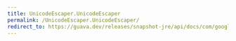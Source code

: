 ```yaml
---
title: UnicodeEscaper.UnicodeEscaper
permalink: /UnicodeEscaper.UnicodeEscaper/
redirect_to: https://guava.dev/releases/snapshot-jre/api/docs/com/google/common/escape/UnicodeEscaper.html#UnicodeEscaper--
---
```


